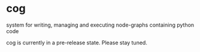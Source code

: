 # cog
system for writing, managing and executing node-graphs containing python code

cog is currently in a pre-release state.  Please stay tuned.
